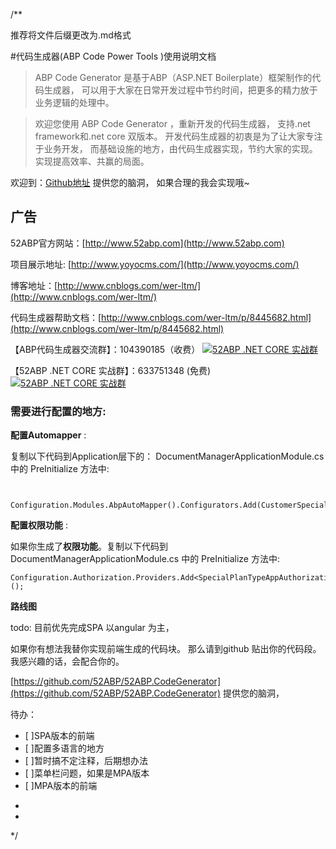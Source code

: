 /**
 
推荐将文件后缀更改为.md格式

#代码生成器(ABP Code Power Tools )使用说明文档


> ABP Code Generator 是基于ABP（ASP.NET Boilerplate）框架制作的代码生成器，
可以用于大家在日常开发过程中节约时间，把更多的精力放于业务逻辑的处理中。

>欢迎您使用 ABP Code Generator ，重新开发的代码生成器，
支持.net framework和.net core 双版本。
开发代码生成器的初衷是为了让大家专注于业务开发，
而基础设施的地方，由代码生成器实现，节约大家的实现。
实现提高效率、共赢的局面。 

欢迎到：[Github地址](https://github.com/52ABP/52ABP.CodeGenerator) 提供您的脑洞，
如果合理的我会实现哦~
 

## 广告

52ABP官方网站：[http://www.52abp.com](http://www.52abp.com)
 
项目展示地址: [http://www.yoyocms.com/](http://www.yoyocms.com/)

博客地址：[http://www.cnblogs.com/wer-ltm/](http://www.cnblogs.com/wer-ltm/)

代码生成器帮助文档：[http://www.cnblogs.com/wer-ltm/p/8445682.html](http://www.cnblogs.com/wer-ltm/p/8445682.html)

【ABP代码生成器交流群】：104390185（收费）
[![52ABP .NET CORE 实战群](http://pub.idqqimg.com/wpa/images/group.png)](http://shang.qq.com/wpa/qunwpa?idkey=3f301fa3101d3201c391aba77803b523fcc53e59d0c68e6eeb9a79336c366d92)

【52ABP .NET CORE 实战群】：633751348 (免费)
 [![52ABP .NET CORE 实战群](http://pub.idqqimg.com/wpa/images/group.png)](https://jq.qq.com/?_wv=1027&k=5pWtBvu)


### 需要进行配置的地方:

**配置Automapper** :

复制以下代码到Application层下的： DocumentManagerApplicationModule.cs
中的 PreInitialize 方法中:

```
  
  Configuration.Modules.AbpAutoMapper().Configurators.Add(CustomerSpecialPlanTypeMapper.CreateMappings);
```

**配置权限功能**  : 

如果你生成了**权限功能**。复制以下代码到 DocumentManagerApplicationModule.cs
中的 PreInitialize 方法中:

```
Configuration.Authorization.Providers.Add<SpecialPlanTypeAppAuthorizationProvider>();
```

 **路线图**

todo: 目前优先完成SPA 以angular 为主，

如果你有想法我替你实现前端生成的代码块。
那么请到github 贴出你的代码段。
我感兴趣的话，会配合你的。

[https://github.com/52ABP/52ABP.CodeGenerator](https://github.com/52ABP/52ABP.CodeGenerator) 提供您的脑洞，

待办：
- [ ]SPA版本的前端
- [ ]配置多语言的地方
- [ ]暂时搞不定注释，后期想办法
- [ ]菜单栏问题，如果是MPA版本
- [ ]MPA版本的前端



*
 * 
 */

